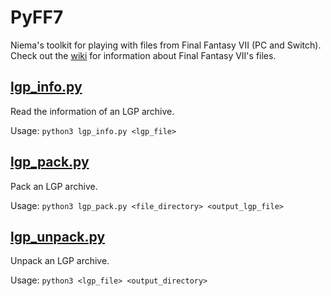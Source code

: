 # PyFF7
Niema's toolkit for playing with files from Final Fantasy VII (PC and Switch). Check out the [wiki](../../wiki) for information about Final Fantasy VII's files.

## [lgp_info.py](lgp_info.py)
Read the information of an LGP archive.

Usage: `python3 lgp_info.py <lgp_file>`

## [lgp_pack.py](lgp_pack.py)
Pack an LGP archive.

Usage: `python3 lgp_pack.py <file_directory> <output_lgp_file>`

## [lgp_unpack.py](lgp_unpack.py)
Unpack an LGP archive.

Usage: `python3 <lgp_file> <output_directory>`
